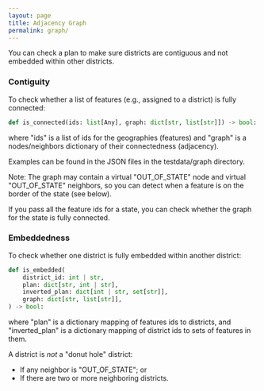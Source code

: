 ```yaml
---
layout: page
title: Adjacency Graph
permalink: graph/
---
```


You can check a plan to make sure districts are contiguous and not embedded within other districts.

### Contiguity

To check whether a list of features (e.g., assigned to a district) is fully connected:

```python
def is_connected(ids: list[Any], graph: dict[str, list[str]]) -> bool:
```

where "ids" is a list of ids for the geographies (features) and 
"graph" is a nodes/neighbors dictionary of their connectedness (adjacency).

Examples can be found in the JSON files in the testdata/graph directory.

Note: The graph may contain a virtual "OUT_OF_STATE" node and virtual "OUT_OF_STATE" neighbors, 
so you can detect when a feature is on the border of the state (see below). 

If you pass all the feature ids for a state, 
you can check whether the graph for the state is fully connected.

### Embeddedness

To check whether one district is fully embedded within another district:

```python
def is_embedded(
    district_id: int | str,
    plan: dict[str, int | str],
    inverted_plan: dict[int | str, set[str]],
    graph: dict[str, list[str]],
) -> bool:
```

where "plan" is a dictionary mapping of features ids to districts, and
"inverted_plan" is a dictionary mapping of district ids to sets of features in them.

A district is *not* a "donut hole" district:

* If any neighbor is "OUT_OF_STATE"; or
* If there are two or more neighboring districts.
